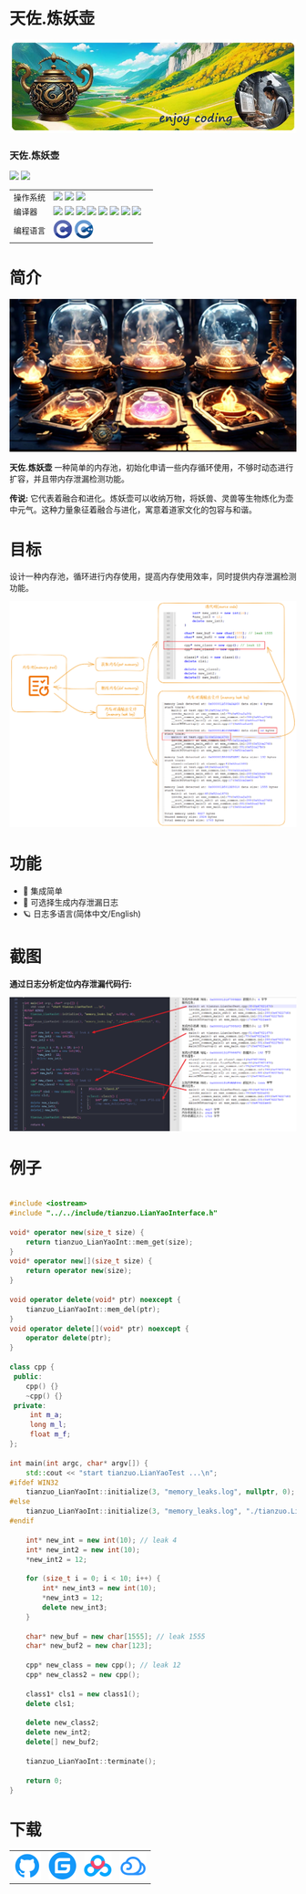 # 天佐.炼妖壶

![](../img/tianzuo.LianYao.jpg)

### 天佐.炼妖壶

![](https://img.shields.io/badge/release-1.0.0.0-blue.svg)
![](https://img.shields.io/badge/date-24.1.1-orange.svg)

||||
|--|--|--|
|操作系统|![](https://img.shields.io/badge/os-windows_7+-blue.svg) ![](https://img.shields.io/badge/os-macos_10.14+-lightgrey.svg) ![](https://img.shields.io/badge/os-ubuntu_20.04+-orange.svg)||
|编译器|![](https://img.shields.io/badge/c++-11-blue.svg) ![](https://img.shields.io/badge/msvc-14.0-blue.svg) ![](https://img.shields.io/badge/msvc-14.1-blue.svg) ![](https://img.shields.io/badge/msvc-14.2-blue.svg) ![](https://img.shields.io/badge/msvc-14.3-blue.svg) ![](https://img.shields.io/badge/ndk-21.3-green.svg) ![](https://img.shields.io/badge/llvm-10.0-lightgrey.svg) ![](https://img.shields.io/badge/gcc-9.4-orange.svg)||
|编程语言|![](../img/C.png) ![](../img/C__.png) ||

# 简介

![](../img/alchemy_tianzuo.LianYao.jpg)

**天佐.炼妖壶** 一种简单的内存池，初始化申请一些内存循环使用，不够时动态进行扩容，并且带内存泄漏检测功能。

**传说:**
它代表着融合和进化。炼妖壶可以收纳万物，将妖兽、灵兽等生物炼化为壶中元气。这种力量象征着融合与进化，寓意着道家文化的包容与和谐。

# 目标
设计一种内存池，循环进行内存使用，提高内存使用效率，同时提供内存泄漏检测功能。

![](../img/tianzuo.LianYaoInfo.png)

# 功能

- 🧩 集成简单
- 📝 可选择生成内存泄漏日志
- 🪐 日志多语言(简体中文/English)

# 截图

**通过日志分析定位内存泄漏代码行:**

![](../img/tianzuo.LianYao1.png)

# 例子

```cpp

#include <iostream>
#include "../../include/tianzuo.LianYaoInterface.h"

void* operator new(size_t size) {
    return tianzuo_LianYaoInt::mem_get(size);
}
void* operator new[](size_t size) {
    return operator new(size);
}

void operator delete(void* ptr) noexcept {
    tianzuo_LianYaoInt::mem_del(ptr);
}
void operator delete[](void* ptr) noexcept {
    operator delete(ptr);
}

class cpp {
 public:
    cpp() {}
    ~cpp() {}
 private:
     int m_a;
     long m_l;
     float m_f;
};

int main(int argc, char* argv[]) {
    std::cout << "start tianzuo.LianYaoTest ...\n";
#ifdef WIN32
    tianzuo_LianYaoInt::initialize(3, "memory_leaks.log", nullptr, 0);
#else
    tianzuo_LianYaoInt::initialize(3, "memory_leaks.log", "./tianzuo.LianYaoTest", 0);
#endif

    int* new_int = new int(10); // leak 4
    int* new_int2 = new int(10);
    *new_int2 = 12;
    
    for (size_t i = 0; i < 10; i++) {
        int* new_int3 = new int(10);
        *new_int3 = 12;
        delete new_int3;
    }
   
    char* new_buf = new char[1555]; // leak 1555
    char* new_buf2 = new char[123];

    cpp* new_class = new cpp(); // leak 12
    cpp* new_class2 = new cpp();
    
    class1* cls1 = new class1();
    delete cls1;

    delete new_class2;
    delete new_int2;
    delete[] new_buf2;

    tianzuo_LianYaoInt::terminate();

    return 0;
}

```

# 下载

|||||
|--|--|--|--|
|[![立即下载](../img/com_btnGitHub.svg)](https://github.com/zhengtianzuo/tianzuo.LianYao/releases)|[![立即下载](../img/com_btnGitee.svg)](https://gitee.com/zhengtianzuo/tianzuo.LianYao/releases)|[![立即下载](../img/down_baidu.svg)](https://pan.baidu.com/s/1Lv9dOBpV4-eXpi9yl0BSUg?pwd=1234)|[![立即下载](../img/down_weiyun.svg)](https://share.weiyun.com/J7ZYxKL7)|
